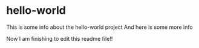 # hello-world

This is some info about the hello-world project
And here is some more info

Now I am finishing to edit this readme file!!
